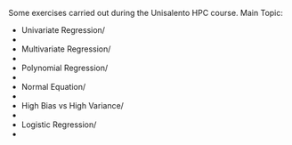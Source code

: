 Some exercises carried out during the Unisalento HPC course.
Main Topic:
<ul>
  <li> Univariate Regression/<li>
  <li> Multivariate Regression/<li>
  <li> Polynomial Regression/<li>
  <li> Normal Equation/<li>
  <li> High Bias vs High Variance/<li>
  <li> Logistic Regression/<li>
<ul>
